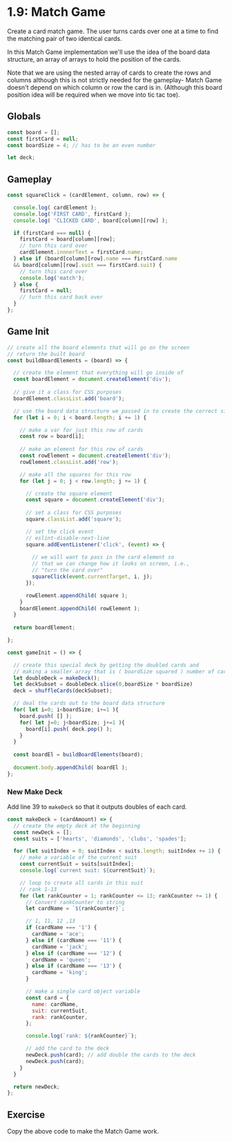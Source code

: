# 1.9: Match Game

Create a card match game. The user turns cards over one at a time to find the matching pair of two identical cards.

In this Match Game implementation we'll use the idea of the board data structure, an array of arrays to hold the position of the cards.

Note that we are using the nested array of cards to create the rows and columns although this is not strictly needed for the gameplay- Match Game doesn't depend on which column or row the card is in. \(Although this board position idea will be required when we move into tic tac toe\).

## Globals

```javascript
const board = [];
const firstCard = null;
const boardSize = 4; // has to be an even number

let deck;
```

## Gameplay

```javascript
const squareClick = (cardElement, column, row) => {

  console.log( cardElement );
  console.log('FIRST CARD', firstCard );
  console.log( 'CLICKED CARD', board[column][row] );

  if (firstCard === null) {
    firstCard = board[column][row];
    // turn this card over
    cardElement.innnerText = firstCard.name;
  } else if (board[column][row].name === firstCard.name
  && board[column][row].suit === firstCard.suit) {
    // turn this card over
    console.log('match');
  } else {
    firstCard = null;
    // turn this card back over
  }
};

```

## Game Init

```javascript
// create all the board elements that will go on the screen
// return the built board
const buildBoardElements = (board) => {

  // create the element that everything will go inside of
  const boardElement = document.createElement('div');
  
  // give it a class for CSS purposes
  boardElement.classList.add('board');

  // use the board data structure we passed in to create the correct size board
  for (let i = 0; i < board.length; i += 1) {

    // make a var for just this row of cards
    const row = board[i];
    
    // make an element for this row of cards
    const rowElement = document.createElement('div');
    rowElement.classList.add('row');

    // make all the squares for this row
    for (let j = 0; j < row.length; j += 1) {

      // create the square element
      const square = document.createElement('div');
      
      // set a class for CSS purposes
      square.classList.add('square');

      // set the click event
      // eslint-disable-next-line
      square.addEventListener('click', (event) => {
      
        // we will want to pass in the card element so
        // that we can change how it looks on screen, i.e.,
        // "turn the card over"
        squareClick(event.currentTarget, i, j);
      });

      rowElement.appendChild( square );
    }
    boardElement.appendChild( rowElement );
  }
  
  return boardElement;

};

const gameInit = () => {

  // create this special deck by getting the doubled cards and
  // making a smaller array that is ( boardSize squared ) number of cards
  let doubleDeck = makeDeck();
  let deckSubset = doubleDeck.slice(0,boardSize * boardSize)
  deck = shuffleCards(deckSubset);

  // deal the cards out to the board data structure  
  for( let i=0; i<boardSize; i+=1 ){
    board.push( [] );
    for( let j=0; j<boardSize; j+=1 ){
      board[i].push( deck.pop() );
    }
  }
  
  const boardEl = buildBoardElements(board);
  
  document.body.appendChild( boardEl );
};
```

### New Make Deck

Add line 39 to `makeDeck` so that it outputs doubles of each card.

```javascript
const makeDeck = (cardAmount) => {
  // create the empty deck at the beginning
  const newDeck = [];
  const suits = ['hearts', 'diamonds', 'clubs', 'spades'];

  for (let suitIndex = 0; suitIndex < suits.length; suitIndex += 1) {
    // make a variable of the current suit
    const currentSuit = suits[suitIndex];
    console.log(`current suit: ${currentSuit}`);

    // loop to create all cards in this suit
    // rank 1-13
    for (let rankCounter = 1; rankCounter <= 13; rankCounter += 1) {
      // Convert rankCounter to string
      let cardName = `${rankCounter}`;

      // 1, 11, 12 ,13
      if (cardName === '1') {
        cardName = 'ace';
      } else if (cardName === '11') {
        cardName = 'jack';
      } else if (cardName === '12') {
        cardName = 'queen';
      } else if (cardName === '13') {
        cardName = 'king';
      }

      // make a single card object variable
      const card = {
        name: cardName,
        suit: currentSuit,
        rank: rankCounter,
      };

      console.log(`rank: ${rankCounter}`);

      // add the card to the deck
      newDeck.push(card); // add double the cards to the deck
      newDeck.push(card);
    }
  }

  return newDeck;
};
```

## Exercise

Copy the above code to make the Match Game work.

